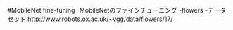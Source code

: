 #MobileNet fine-tuning
-MobileNetのファインチューニング
  -flowers
    -データセット http://www.robots.ox.ac.uk/~vgg/data/flowers/17/